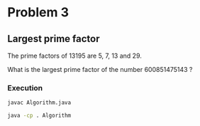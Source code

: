 # Problem 3

## Largest prime factor

The prime factors of 13195 are 5, 7, 13 and 29.

What is the largest prime factor of the number 600851475143 ?

### Execution

```sh
javac Algorithm.java
```

```sh
java -cp . Algorithm
```
